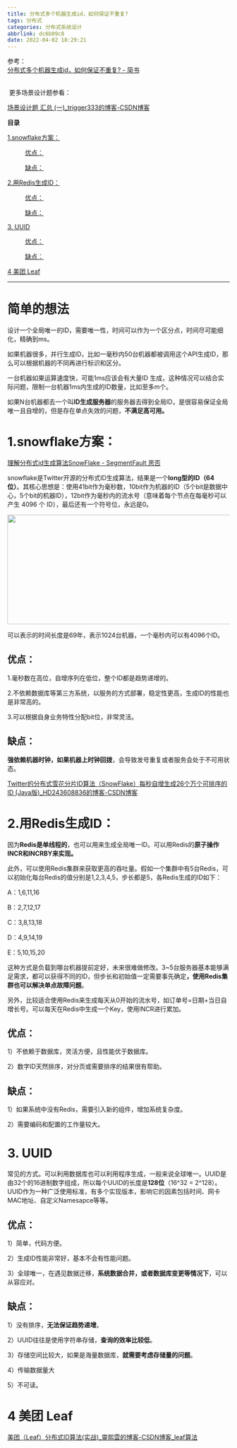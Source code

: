 ```yaml
---
title: 分布式多个机器生成id，如何保证不重复?
tags: 分布式
categories: 分布式系统设计
abbrlink: dc6b09c8
date: 2022-04-02 18:29:21
---
```


<!--more-->

<p>参考：<br /><a data-link-icon="https://csdnimg.cn/release/blog_editor_html/release2.0.8/ckeditor/plugins/CsdnLink/icons/icon-default.png?t=M276" data-link-title="分布式多个机器生成id，如何保证不重复? - 简书" href="https://www.jianshu.com/p/2e7d8de2c90d" title="分布式多个机器生成id，如何保证不重复? - 简书">分布式多个机器生成id，如何保证不重复? - 简书</a><br />
 </p>

<p> 更多场景设计题参看：</p>

<p><span><a href="https://blog.csdn.net/weixin_40757930/article/details/123925150" title="场景设计题 汇总 (一)_trigger333的博客-CSDN博客">场景设计题 汇总 (一)_trigger333的博客-CSDN博客</a></span></p>

<p></p>

<p id="main-toc"><strong>目录</strong></p>

<p id="1.snowflake%E6%96%B9%E6%A1%88%EF%BC%9A-toc" style="margin-left:0px;"><a href="#1.snowflake%E6%96%B9%E6%A1%88%EF%BC%9A">1.snowflake方案：</a></p>

<p id="%E4%BC%98%E7%82%B9%EF%BC%9A-toc" style="margin-left:40px;"><a href="#%E4%BC%98%E7%82%B9%EF%BC%9A">优点：</a></p>

<p id="%E7%BC%BA%E7%82%B9%EF%BC%9A-toc" style="margin-left:40px;"><a href="#%E7%BC%BA%E7%82%B9%EF%BC%9A">缺点：</a></p>

<p id="2.%E7%94%A8Redis%E7%94%9F%E6%88%90ID%EF%BC%9A-toc" style="margin-left:0px;"><a href="#2.%E7%94%A8Redis%E7%94%9F%E6%88%90ID%EF%BC%9A">2.用Redis生成ID：</a></p>

<p id="%E4%BC%98%E7%82%B9%EF%BC%9A-toc" style="margin-left:40px;"><a href="#%E4%BC%98%E7%82%B9%EF%BC%9A">优点：</a></p>

<p id="%E7%BC%BA%E7%82%B9%EF%BC%9A-toc" style="margin-left:40px;"><a href="#%E7%BC%BA%E7%82%B9%EF%BC%9A">缺点：</a></p>

<p id="3.%20UUID-toc" style="margin-left:0px;"><a href="#3.%20UUID">3. UUID</a></p>

<p id="%E4%BC%98%E7%82%B9%EF%BC%9A-toc" style="margin-left:40px;"><a href="#%E4%BC%98%E7%82%B9%EF%BC%9A">优点：</a></p>

<p id="%E7%BC%BA%E7%82%B9%EF%BC%9A-toc" style="margin-left:40px;"><a href="#%E7%BC%BA%E7%82%B9%EF%BC%9A">缺点：</a></p>

<p id="4%20%E7%BE%8E%E5%9B%A2%20Leaf-toc" style="margin-left:0px;"><a href="#4%20%E7%BE%8E%E5%9B%A2%20Leaf">4 美团 Leaf</a></p>

<hr id="hr-toc" /><h1 id="%E7%AE%80%E5%8D%95%E7%9A%84%E6%83%B3%E6%B3%95">简单的想法</h1>

<p>设计一个全局唯一的ID，需要唯一性，时间可以作为一个区分点，时间尽可能细化，精确到ms。</p>

<p>如果机器很多，并行生成ID，比如一毫秒内50台机器都被调用这个API生成ID，那么可以根据机器的不同再进行标识和区分。</p>

<p>一台机器如果运算速度快，可能1ms应该会有大量ID 生成，这种情况可以结合实际问题，限制一台机器1ms内生成的ID数量，比如至多m个。</p>

<p>如果N台机器都去一个叫<strong>ID生成服务器</strong>的服务器去得到全局ID，是很容易保证全局唯一且自增的，但是存在单点失效的问题，<strong>不满足高可用。</strong></p>

<p></p>

<p></p>

<h1 id="1.snowflake%E6%96%B9%E6%A1%88%EF%BC%9A">1.snowflake方案：</h1>

<p><a data-link-desc="分布式id生成算法的有很多种，Twitter的SnowFlake就是其中经典的一种。 概述 SnowFlake算法生成id的结果是一个64bit大小的整数，它的结构如下图： 1位，不用。二进制中最高位为1的都是负数，但是我们生成的id一般都使用整数，所以这个最高位固定是0 41位，用来记录时间戳（毫秒）。 41位可以表示$2^{41}-1$个数字， 如果..." data-link-icon="https://cdn.segmentfault.com/r-6af7c327/favicon.ico" data-link-title="理解分布式id生成算法SnowFlake - SegmentFault 思否" href="https://segmentfault.com/a/1190000011282426" title="理解分布式id生成算法SnowFlake - SegmentFault 思否">理解分布式id生成算法SnowFlake - SegmentFault 思否</a></p>

<p>snowflake是Twitter开源的分布式ID生成算法，结果是一个<strong>long型的ID（64位）</strong>。其核心思想是：使用41bit作为毫秒数，10bit作为机器的ID（5个bit是数据中心，5个bit的机器ID），12bit作为毫秒内的流水号（意味着每个节点在每毫秒可以产生 4096 个 ID），最后还有一个符号位，永远是0。</p>

<p><img alt="" height="248" src="https://img-blog.csdnimg.cn/4feadcc4fc50403680803a8e2526b217.png?x-oss-process=image/watermark,type_d3F5LXplbmhlaQ,shadow_50,text_Q1NETiBAdHJpZ2dlcjMzMw==,size_20,color_FFFFFF,t_70,g_se,x_16" width="732" /></p>

<p>可以表示的时间长度是69年，表示1024台机器，一个毫秒内可以有4096个ID。</p>

<p></p>

<h2 id="%E4%BC%98%E7%82%B9%EF%BC%9A">优点：</h2>

<p>1.毫秒数在高位，自增序列在低位，整个ID都是趋势递增的。</p>

<p>2.不依赖数据库等第三方系统，以服务的方式部署，稳定性更高，生成ID的性能也是非常高的。</p>

<p>3.可以根据自身业务特性分配bit位，非常灵活。</p>

<h2 id="%E7%BC%BA%E7%82%B9%EF%BC%9A">缺点：</h2>

<p><strong>强依赖机器时钟，如果机器上时钟回拨</strong>，会导致发号重复或者服务会处于不可用状态。</p>

<p><a data-link-icon="https://csdnimg.cn/release/blog_editor_html/release2.0.8/ckeditor/plugins/CsdnLink/icons/icon-default.png?t=M276" data-link-title="Twitter的分布式雪花分片ID算法（SnowFlake）每秒自增生成26个万个可排序的ID (Java版)_HD243608836的博客-CSDN博客" href="https://blog.csdn.net/HD243608836/article/details/102632523" title="Twitter的分布式雪花分片ID算法（SnowFlake）每秒自增生成26个万个可排序的ID (Java版)_HD243608836的博客-CSDN博客">Twitter的分布式雪花分片ID算法（SnowFlake）每秒自增生成26个万个可排序的ID (Java版)_HD243608836的博客-CSDN博客</a></p>

<p></p>

<h1 id="2.%E7%94%A8Redis%E7%94%9F%E6%88%90ID%EF%BC%9A">2.用Redis生成ID：</h1>

<p>因为<strong>Redis是单线程的</strong>，也可以用来生成全局唯一ID。可以用Redis的<strong>原子操作INCR和INCRBY来实现。</strong></p>

<p>此外，可以使用Redis集群来获取更高的吞吐量。假如一个集群中有5台Redis，可以初始化每台Redis的值分别是1,2,3,4,5，步长都是5，各Redis生成的ID如下：</p>

<p>A：1,6,11,16</p>

<p>B：2,7,12,17</p>

<p>C：3,8,13,18</p>

<p>D：4,9,14,19</p>

<p>E：5,10,15,20</p>

<p>这种方式是负载到哪台机器提前定好，未来很难做修改。3~5台服务器基本能够满足需求，都可以获得不同的ID，但步长和初始值一定需要事先确定<strong>，使用Redis集群也可以解决单点故障问题</strong>。</p>

<p>另外，比较适合使用Redis来生成每天从0开始的流水号，如订单号=日期+当日自增长号。可以每天在Redis中生成一个Key，使用INCR进行累加。</p>

<h2>优点：</h2>

<p>1）不依赖于数据库，灵活方便，且性能优于数据库。</p>

<p>2）数字ID天然排序，对分页或需要排序的结果很有帮助。</p>

<h2>缺点：</h2>

<p>1）如果系统中没有Redis，需要引入新的组件，增加系统复杂度。</p>

<p>2）需要编码和配置的工作量较大。</p>

<p></p>

<h1 id="3.%20UUID"><strong>3. UUID</strong></h1>

<p>常见的方式。可以利用数据库也可以利用程序生成，一般来说全球唯一。UUID是由32个的16进制数字组成，所以每个UUID的长度是<strong>128位</strong>（16^32 = 2^128）。UUID作为一种广泛使用标准，有多个实现版本，影响它的因素包括时间、网卡MAC地址、自定义Namesapce等等。</p>

<h2>优点：</h2>

<p>1）简单，代码方便。</p>

<p>2）生成ID性能非常好，基本不会有性能问题。</p>

<p>3）全球唯一，在遇见数据迁移，<strong>系统数据合并，或者数据库变更等情况下</strong>，可以从容应对。</p>

<p></p>

<h2>缺点：</h2>

<p>1）没有排序，<strong>无法保证趋势递增</strong>。</p>

<p>2）UUID往往是使用字符串存储，<strong>查询的效率比较低</strong>。</p>

<p>3）存储空间比较大，如果是海量数据库，<strong>就需要考虑存储量的问题</strong>。</p>

<p>4）传输数据量大</p>

<p>5）不可读。</p>

<p></p>

<p></p>

<h1 id="4%20%E7%BE%8E%E5%9B%A2%20Leaf">4 美团 Leaf</h1>

<p><a data-link-icon="https://csdnimg.cn/release/blog_editor_html/release2.0.8/ckeditor/plugins/CsdnLink/icons/icon-default.png?t=M276" data-link-title="美团（Leaf）分布式ID算法(实战)_靈熙雲的博客-CSDN博客_leaf算法" href="https://blog.csdn.net/minkeyto/article/details/104943883" title="美团（Leaf）分布式ID算法(实战)_靈熙雲的博客-CSDN博客_leaf算法">美团（Leaf）分布式ID算法(实战)_靈熙雲的博客-CSDN博客_leaf算法</a></p>
